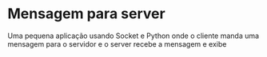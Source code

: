 # Mensagem para server
 Uma pequena aplicação usando Socket e Python onde o cliente manda uma mensagem para o servidor e o server recebe a mensagem e exibe
